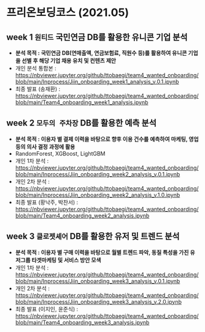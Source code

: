 # 프리온보딩코스 (2021.05)

## week 1 `원티드` 국민연금 DB를 활용한 유니콘 기업 분석
- **분석 목적 : 국민연금 DB(연매출액, 연금보험료, 직원수 등)를 활용하여 유니콘 기업을 선별 후 해당 기업 채용 유치 및 컨텐츠 제안**
- 개인 분석 통합본 : https://nbviewer.jupyter.org/github/ttobaegi/team4_wanted_onboarding/blob/main/Inprocess/Jiin_onboarding_week1_analysis_v.0.1.ipynb
- 최종 발표 (송재환) : https://nbviewer.jupyter.org/github/ttobaegi/team4_wanted_onboarding/blob/main/Team4_onboarding_week1_analysis.ipynb

###  

## week 2 `모두의 주차장` DB를 활용한 예측 분석
- **분석 목적 : 이용자 별 결제 이력을 바탕으로 향후 이용 건수를 예측하여 마케팅, 영업 등의 의사 결정 과정에 활용**
- RandomForest, XGBoost, LightGBM
- 개인 1차 분석 : https://nbviewer.jupyter.org/github/ttobaegi/team4_wanted_onboarding/blob/main/Inprocess/Jiin_onboarding_week2_analysis_v.0.1.ipynb
- 개인 2차 분석 : https://nbviewer.jupyter.org/github/ttobaegi/team4_wanted_onboarding/blob/main/Inprocess/Jiin_onboarding_week2_analysis_v.1.0.ipynb
- 최종 발표 (황낙주, 박찬서) : https://nbviewer.jupyter.org/github/ttobaegi/team4_wanted_onboarding/blob/main/Team4_onboarding_week2_analysis.ipynb
    
### 

## week 3 `클로젯셰어` DB를 활용한 유저 및 트렌드 분석
- **분석 목적 : 이용자 별 구매 이력을 바탕으로 월별 트렌드 파악, 동질 특성을 가진 유저그룹 타겟마케팅 및 서비스 방안 모색**
- 개인 1차 분석 : https://nbviewer.jupyter.org/github/ttobaegi/team4_wanted_onboarding/blob/main/Inprocess/Jiin_onboarding_week3_analysis_v.0.1.ipynb
- 개인 2차 분석 : https://nbviewer.jupyter.org/github/ttobaegi/team4_wanted_onboarding/blob/main/Inprocess/Jiin_onboarding_week3_analysis_v.2.0.ipynb
- 최종 발표 (이지인, 윤준식) : https://nbviewer.jupyter.org/github/ttobaegi/team4_wanted_onboarding/blob/main/Team4_onboarding_week3_analysis.ipynb
   
